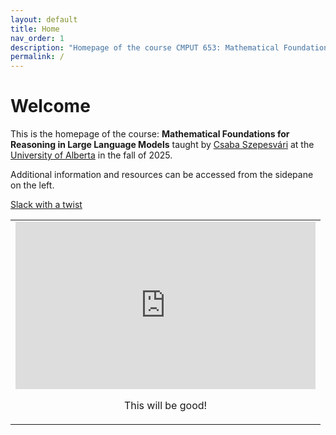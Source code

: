 ```yaml
---
layout: default
title: Home
nav_order: 1
description: "Homepage of the course CMPUT 653: Mathematical Foundations for Reasoning in Large Language Models"
permalink: /
---
```

# Welcome


This is the homepage of the course: 
**Mathematical Foundations for Reasoning in Large Language Models** taught by [Csaba Szepesv&aacute;ri](https://sites.ualberta.ca/~szepesva/) at the [University of Alberta](https://www.ualberta.ca/) in the fall of 2025.

Additional information and resources can be accessed from the sidepane on the left. 

[Slack with a twist](https://tinyurl.com/MathForLLMs_delete_this)

<table height="100%" width="100%">
    <tr>
    <td valign="middle" align="center">
    <iframe src="https://giphy.com/embed/LYd4ykqoEaWPzQWp0I"
        width="480" height="268" frameBorder="0" class="giphy-embed" allowFullScreen>
    </iframe>
    <p>
    This will be good!
    </p>
    </td>
    </tr>
</table>
